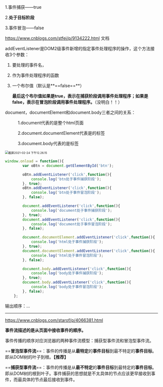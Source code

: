 1.事件捕获——true

2.**处于目标阶段** 

3.事件冒泡——false

https://www.cnblogs.com/stfei/p/9134222.html   文档

addEventListener是DOM2级事件新增的指定事件处理程序的操作，这个方法接收3个参数：

1. 要处理的事件名，

2. 作为事件处理程序的函数

3. 一个布尔值（默认是**==false==**）

   **最后这个布尔值如果是true，表示在捕获阶段调用事件处理程序；如果是false，表示在冒泡阶段调用事件处理程序。**（没明白！！）

document，documentElement和document.body三者之间的关系：

　　　1.document代表的是整个html页面

　　　2.document.documentElement代表是的<html>标签

　　　3.document.body代表的是<body>标签

<img src="/Users/chenmeifang/Library/Application Support/typora-user-images/截屏2021-02-24 下午12.26.15.png" alt="截屏2021-02-24 下午12.26.15" style="zoom:67%;" />

````js
window.onload = function(){
        var oBtn = document.getElementById('btn');

        oBtn.addEventListener('click',function(){
            console.log('btn处于事件捕获阶段'); 
        }, true);
        oBtn.addEventListener('click',function(){
            console.log('btn处于事件冒泡阶段');
        }, false);

        document.addEventListener('click',function(){
            console.log('document处于事件捕获阶段');
        }, true);
        document.addEventListener('click',function(){
            console.log('document处于事件冒泡阶段');
        }, false);

        document.documentElement.addEventListener('click',function(){
            console.log('html处于事件捕获阶段');
        }, true);
        document.documentElement.addEventListener('click',function(){
            console.log('html处于事件冒泡阶段');
        }, false);

        document.body.addEventListener('click',function(){
            console.log('body处于事件捕获阶段');
        }, true);
        document.body.addEventListener('click',function(){
            console.log('body处于事件冒泡阶段');
        }, false);
    };
````

输出顺序：...



---

https://www.cnblogs.com/starof/p/4066381.html

**事件流描述的是从页面中接收事件的顺序。**

事件传播的顺序对应浏览器的两种事件流模型：捕获型事件流和冒泡型事件流。

==**冒泡型事件流**==：事件的传播是从**最特定**的**事件目标**到最不特定的**事件目标**。即从DOM树的叶子到根。**【推荐】**

==**捕获型事件流**==：事件的传播是从**最不特定**的**事件目标**到最特定的**事件目标**。即从DOM树的根到叶子。事件捕获的思想就是不太具体的节点应该更早接收到事件，而最具体的节点最后接收到事件。





















